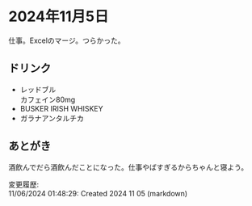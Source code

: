 # 2024年11月5日

仕事。Excelのマージ。つらかった。

## ドリンク

- レッドブル  
カフェイン80mg
- BUSKER IRISH WHISKEY
- ガラナアンタルチカ

## あとがき

酒飲んでだら酒飲んだことになった。仕事やばすぎるからちゃんと寝よう。

変更履歴:  
11/06/2024 01:48:29: Created 2024 11 05 (markdown)  
